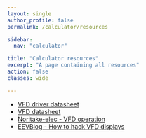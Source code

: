 ```yaml
---
layout: single
author_profile: false
permalink: /calculator/resources

sidebar:
  nav: "calculator"

title: "Calculator resources"
excerpt: "A page containing all resources"
action: false
classes: wide

---
```

- [VFD driver datasheet](https://www.lapis-tech.com/en/data/datasheet-file_db/display/FEDL9289-01.pdf)
- [VFD datasheet](https://www.budgetronics.eu/data/mediablocks/D121466D%20vfd%20display.PDF)
- [Noritake-elec - VFD operation](https://www.noritake-elec.com/technology/general-technical-information/vfd-operation)
- [EEVBlog - How to hack VFD displays](https://www.youtube.com/watch?v=clUVEyi_YNM)
